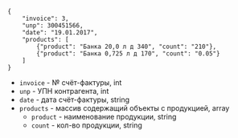 ```
{
    "invoice": 3,
    "unp": 300451566,
    "date": "19.01.2017",
    "products": [
        {"product": "Банка 20,0 л д 340", "count": "210"},
        {"product": "Банка 0,725 л д 170", "count": "0.05"}
    ]
}
```

- `invoice` - № счёт-фактуры, int
- `unp` - УПН контрагента, int
- `date` - дата счёт-фактуры, string
- `products` - массив содержащий объекты с продукцией, array
    - `product` - наименование продукции, string
    - `count` - кол-во продукции, string
